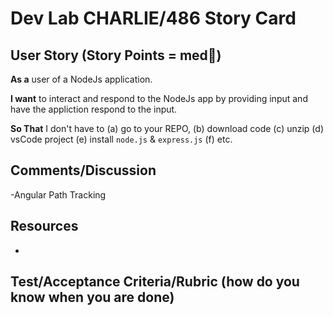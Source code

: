 # Dev Lab CHARLIE/486 Story Card 

## User Story (Story Points = med👕) 

**As a** user of a NodeJs application.

**I want** to interact and respond to the NodeJs app by providing input and have the appliction respond to the input. 

**So That** I don't have to (a) go to your REPO, (b) download code (c) unzip (d) vsCode project (e) install `node.js` & `express.js` (f) etc. 

## Comments/Discussion
-Angular Path Tracking


## Resources
- 

## Test/Acceptance Criteria/Rubric (how do you know when you are done) 

<!--
- [x] navigate to a URL: _______ (heroku): 0 | 5 | 10
- [x] link back to ghyt repo w/target: 0 | 5 | 10
- [x] file directory and naming, ghty link to herok: 0 | 5 | 10 
- [x] clear instructions (w/shortcuts), in m/d, on readme to <del>spin up</del> tell about the project, how to build on: 0 | 5 | 10 
- [x] code quality: logical, readable, functional: 0 | 5 | 10  
-->
